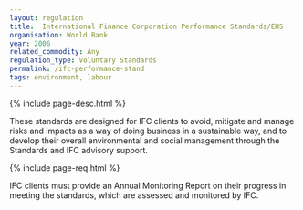 ```yaml
---
layout: regulation
title:  International Finance Corporation Performance Standards/EHS
organisation: World Bank
year: 2006
related_commodity: Any
regulation_type: Voluntary Standards
permalink: /ifc-performance-stand
tags: environment, labour
---
```


{% include page-desc.html %}

These standards are designed for IFC clients to avoid, mitigate and manage risks and impacts as a way of doing business in a sustainable way, and to develop their overall environmental and social management through the Standards and IFC advisory support.

{% include page-req.html %}

IFC clients must provide an Annual Monitoring Report on their progress in meeting the standards, which are assessed and monitored by IFC.
